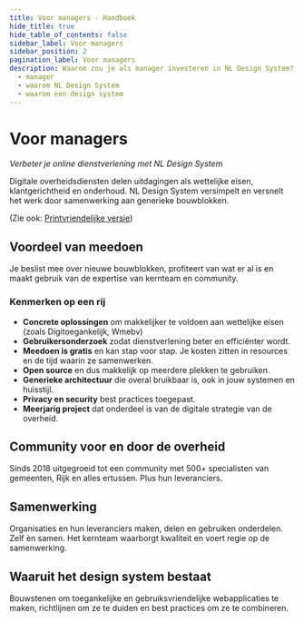 ```yaml
---
title: Voor managers · Handboek
hide_title: true
hide_table_of_contents: false
sidebar_label: Voor managers
sidebar_position: 2
pagination_label: Voor managers
description: Waarom zou je als manager investeren in NL Design System?
  - manager
  - waarom NL Design System
  - waarom een design system
---
```


# Voor managers

_Verbeter je online dienstverlening met NL Design System_

Digitale overheidsdiensten delen uitdagingen als wettelijke eisen, klantgerichtheid en onderhoud. NL Design System versimpelt en versnelt het werk door samenwerking aan generieke bouwblokken.

(Zie ook: [Printvriendelijke versie](/factsheets/managers))

## Voordeel van meedoen

Je beslist mee over nieuwe bouwblokken, profiteert van wat er al is en maakt gebruik van de expertise van kernteam en community.

### Kenmerken op een rij

- **Concrete oplossingen** om makkelijker te voldoen aan wettelijke eisen (zoals Digitoegankelijk, Wmebv)
- **Gebruikersonderzoek** zodat dienstverlening beter en efficiënter wordt.
- **Meedoen is gratis** en kan stap voor stap. Je kosten zitten in resources en de tijd waarin ze samenwerken.
- **Open source** en dus makkelijk op meerdere plekken te gebruiken.
- **Generieke architectuur** die overal bruikbaar is, ook in jouw systemen en huisstijl.
- **Privacy en security** best practices toegepast.
- **Meerjarig project** dat onderdeel is van de digitale strategie van de overheid.

## Community voor en door de overheid

Sinds 2018 uitgegroeid tot een community met 500+ specialisten van gemeenten, Rijk en alles ertussen. Plus hun leveranciers.

## Samenwerking

Organisaties en hun leveranciers maken, delen en gebruiken onderdelen. Zelf èn samen. Het kernteam waarborgt kwaliteit en voert regie op de samenwerking.

## Waaruit het design system bestaat

Bouwstenen om toegankelijke en gebruiksvriendelijke webapplicaties te maken, richtlijnen om ze te duiden en best practices om ze te combineren.
